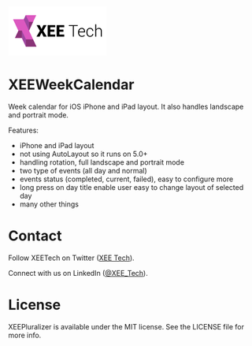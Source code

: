 <a href="https://xeetech.com">![Alt text](/images/xee_01.png)</a> 

XEEWeekCalendar
===============

Week calendar for iOS iPhone and iPad layout. It also handles landscape and portrait mode.


Features:
- iPhone and iPad layout
- not using AutoLayout so it runs on 5.0+
- handling rotation, full landscape and portrait mode
- two type of events (all day and normal)
- events status (completed, current, failed), easy to configure more
- long press on day title enable user easy to change layout of selected day
- many other things


Contact
================

Follow XEETech on Twitter (<a href="https://twitter.com/XEE_Tech">XEE Tech</a>).

Connect with us on LinkedIn (<a href="http://www.linkedin.com/company/xee-tech">@XEE_Tech</a>).


License
================
XEEPluralizer is available under the MIT license. See the LICENSE file for more info.
